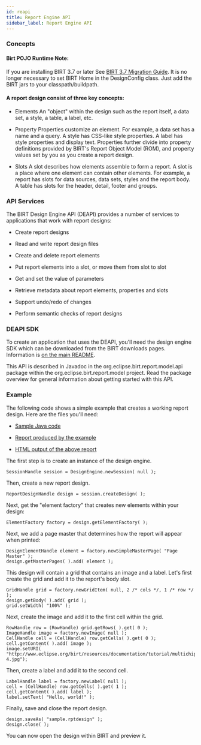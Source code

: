 ```yaml
---
id: reapi
title: Report Engine API
sidebar_label: Report Engine API
---
```


### Concepts

#### Birt POJO Runtime Note:

If you are installing BIRT 3.7 or later See [BIRT 3.7 Migration Guide](http://wiki.eclipse.org/Birt_3.7_Migration_Guide).
It is no longer necessary to set BIRT Home in the DesignConfig class. Just add the BIRT jars to your classpath/buildpath.

#### A report design consist of three key concepts:

* Elements
An "object" within the design such as the report itself, a data set, a style, a table, a label, etc.

* Property
Properties customize an element. For example, a data set has a name and a query. A style has CSS-like style properties. A label has style properties and display text. Properties further divide into property definitions provided by BIRT's Report Object Model (ROM), and property values set by you as you create a report design.

* Slots
A slot describes how elements assemble to form a report. A slot is a place where one element can contain other elements. For example, a report has slots for data sources, data sets, styles and the report body. A table has slots for the header, detail, footer and groups.

### API Services

The BIRT Design Engine API (DEAPI) provides a number of services to applications that work with report designs:

*    Create report designs

*    Read and write report design files

*    Create and delete report elements

*    Put report elements into a slot, or move them from slot to slot

*    Get and set the value of parameters

*    Retrieve metadata about report elements, properties and slots

*    Support undo/redo of changes

*    Perform semantic checks of report designs

### DEAPI SDK

To create an application that uses the DEAPI, you'll need the design engine SDK which can be downloaded from the BIRT downloads pages. Information is [on the main README](https://github.com/eclipse/birt/blob/master/README.md).

This API is described in Javadoc in the org.eclipse.birt.report.model.api package within the org.eclipse.birt.report.model project. Read the package overview for general information about getting started with this API.

### Example

The following code shows a simple example that creates a working report design. Here are the files you'll need:

*    [Sample Java code](res/DeDemo.java)

*    [Report produced by the example](res/sample.rptdesign)

*    [HTML output of the above report](res:///sample.html  )

The first step is to create an instance of the design engine.

    SessionHandle session = DesignEngine.newSession( null ); 

Then, create a new report design.

    ReportDesignHandle design = session.createDesign( ); 

Next, get the "element factory" that creates new elements within your design:

    ElementFactory factory = design.getElementFactory( ); 

Next, we add a page master that determines how the report will appear when printed:

    DesignElementHandle element = factory.newSimpleMasterPage( "Page Master" );
    design.getMasterPages( ).add( element ); 

This design will contain a grid that contains an image and a label. Let's first create the grid and add it to the report's body slot.

    GridHandle grid = factory.newGridItem( null, 2 /* cols */, 1 /* row */ );
    design.getBody( ).add( grid );
    grid.setWidth( "100%" ); 

Next, create the image and add it to the first cell within the grid.

    RowHandle row = (RowHandle) grid.getRows( ).get( 0 );
    ImageHandle image = factory.newImage( null );
    CellHandle cell = (CellHandle) row.getCells( ).get( 0 );
    cell.getContent( ).add( image );
    image.setURI( "http://www.eclipse.org/birt/resources/documentation/tutorial/multichip-4.jpg"); 

Then, create a label and add it to the second cell.

    LabelHandle label = factory.newLabel( null );
    cell = (CellHandle) row.getCells( ).get( 1 );
    cell.getContent( ).add( label );
    label.setText( "Hello, world!" );

Finally, save and close the report design.

    design.saveAs( "sample.rptdesign" );
    design.close( ); 

You can now open the design within BIRT and preview it.
